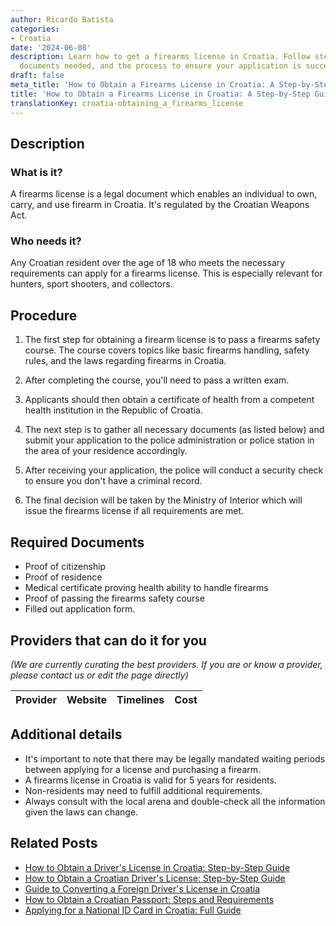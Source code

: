 ```yaml
---
author: Ricardo Batista
categories:
- Croatia
date: '2024-06-08'
description: Learn how to get a firearms license in Croatia. Follow steps for requirements,
  documents needed, and the process to ensure your application is successful.
draft: false
meta_title: 'How to Obtain a Firearms License in Croatia: A Step-by-Step Guide'
title: 'How to Obtain a Firearms License in Croatia: A Step-by-Step Guide'
translationKey: croatia-obtaining_a_firearms_license
---
```


## Description
### What is it?
A firearms license is a legal document which enables an individual to own, carry, and use firearm in Croatia. It's regulated by the Croatian Weapons Act.

### Who needs it?
Any Croatian resident over the age of 18 who meets the necessary requirements can apply for a firearms license. This is especially relevant for hunters, sport shooters, and collectors.

## Procedure
1. The first step for obtaining a firearm license is to pass a firearms safety course. The course covers topics like basic firearms handling, safety rules, and the laws regarding firearms in Croatia.

2. After completing the course, you'll need to pass a written exam.

3. Applicants should then obtain a certificate of health from a competent health institution in the Republic of Croatia.

4. The next step is to gather all necessary documents (as listed below) and submit your application to the police administration or police station in the area of your residence accordingly.

5. After receiving your application, the police will conduct a security check to ensure you don't have a criminal record.

6. The final decision will be taken by the Ministry of Interior which will issue the firearms license if all requirements are met.

## Required Documents
- Proof of citizenship
- Proof of residence
- Medical certificate proving health ability to handle firearms
- Proof of passing the firearms safety course
- Filled out application form.

## Providers that can do it for you

_(We are currently curating the best providers. If you are or know a provider, please contact us or edit the page directly)_

| Provider        |     Website     |     Timelines    |       Cost      |
| --------------- | --------------- |  :-------------: | :-------------: |

## Additional details
- It's important to note that there may be legally mandated waiting periods between applying for a license and purchasing a firearm. 
- A firearms license in Croatia is valid for 5 years for residents.
- Non-residents may need to fulfill additional requirements.
- Always consult with the local arena and double-check all the information given the laws can change.


## Related Posts

- [How to Obtain a Driver's License in Croatia: Step-by-Step Guide](https://tramitit.com/guides/croatia/issuance_of_drivers_license/)
- [How to Obtain a Croatian Driver's License: Step-by-Step Guide](https://tramitit.com/guides/croatia/obtaining_a_drivers_license_for_newcomers/)
- [Guide to Converting a Foreign Driver's License in Croatia](https://tramitit.com/guides/croatia/change_of_drivers_license_for_foreigners/)
- [How to Obtain a Croatian Passport: Steps and Requirements](https://tramitit.com/guides/croatia/issuance_of_passport/)
- [Applying for a National ID Card in Croatia: Full Guide](https://tramitit.com/guides/croatia/issuance_of_id_card/)